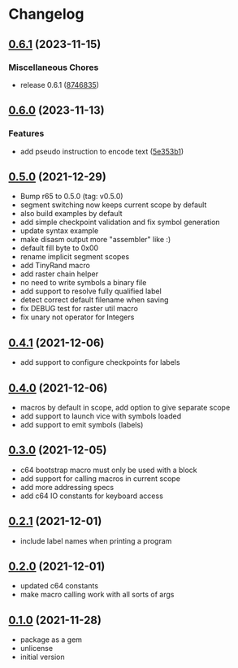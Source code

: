 # Changelog

## [0.6.1](https://github.com/neochrome/r65/compare/v0.6.0...v0.6.1) (2023-11-15)


### Miscellaneous Chores

* release 0.6.1 ([8746835](https://github.com/neochrome/r65/commit/87468359efec50573485a7d8f052c9dcf837f344))

## [0.6.0](https://github.com/neochrome/r65/compare/v0.5.0...v0.6.0) (2023-11-13)


### Features

* add pseudo instruction to encode text ([5e353b1](https://github.com/neochrome/r65/commit/5e353b16f1cfb8ec8f11d834a4d54e244700ea2e))

## [0.5.0](https://github.com/neochrome/r65/compare/v0.4.1...v0.5.0) (2021-12-29)

* Bump r65 to 0.5.0 (tag: v0.5.0)
* segment switching now keeps current scope by default
* also build examples by default
* add simple checkpoint validation and fix symbol generation
* update syntax example
* make disasm output more "assembler" like :)
* default fill byte to 0x00
* rename implicit segment scopes
* add TinyRand macro
* add raster chain helper
* no need to write symbols a binary file
* add support to resolve fully qualified label
* detect correct default filename when saving
* fix DEBUG test for raster util macro
* fix unary not operator for Integers

## [0.4.1](https://github.com/neochrome/r65/compare/v0.4.0...v0.4.1) (2021-12-06)

* add support to configure checkpoints for labels

## [0.4.0](https://github.com/neochrome/r65/compare/v0.3.0...v0.4.0) (2021-12-06)

* macros by default in scope, add option to give separate scope
* add support to launch vice with symbols loaded
* add support to emit symbols (labels)

## [0.3.0](https://github.com/neochrome/r65/compare/v0.2.1...v0.3.0) (2021-12-05)

* c64 bootstrap macro must only be used with a block
* add support for calling macros in current scope
* add more addressing specs
* add c64 IO constants for keyboard access

## [0.2.1](https://github.com/neochrome/r65/compare/v0.2.0...v0.2.1) (2021-12-01)

* include label names when printing a program

## [0.2.0](https://github.com/neochrome/r65/compare/v0.1.0...v0.2.0) (2021-12-01)

* updated c64 constants
* make macro calling work with all sorts of args

## [0.1.0](https://github.com/neochrome/r65/compare/4dbc6ae...v0.1.0) (2021-11-28)

* package as a gem
* unlicense
* initial version
